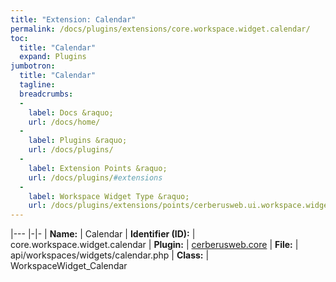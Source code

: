 ```yaml
---
title: "Extension: Calendar"
permalink: /docs/plugins/extensions/core.workspace.widget.calendar/
toc:
  title: "Calendar"
  expand: Plugins
jumbotron:
  title: "Calendar"
  tagline: 
  breadcrumbs:
  -
    label: Docs &raquo;
    url: /docs/home/
  -
    label: Plugins &raquo;
    url: /docs/plugins/
  -
    label: Extension Points &raquo;
    url: /docs/plugins/#extensions
  -
    label: Workspace Widget Type &raquo;
    url: /docs/plugins/extensions/points/cerberusweb.ui.workspace.widget
---
```


|---
|-|-
| **Name:** | Calendar
| **Identifier (ID):** | core.workspace.widget.calendar
| **Plugin:** | [cerberusweb.core](/docs/plugins/cerberusweb.core/)
| **File:** | api/workspaces/widgets/calendar.php
| **Class:** | WorkspaceWidget_Calendar

